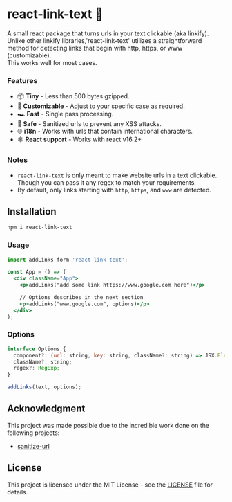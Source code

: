 # react-link-text 🔗

A small react package that turns urls in your text clickable (aka linkify).  
Unlike other linkify libraries,'react-link-text' utilizes a straightforward method for detecting links that begin with http, https, or www (customizable).  
This works well for most cases.

### Features

- 📦 **Tiny** - Less than 500 bytes gzipped.
- 📝 **Customizable** - Adjust to your specific case as required.
- 🏎 **Fast** - Single pass processing.
- 🦺 **Safe** - Sanitized urls to prevent any XSS attacks.
- 🌐 **i18n** - Works with urls that contain international characters.
- 🕸 **React support** - Works with react v16.2+

### Notes

- `react-link-text` is only meant to make website urls in a text clickable. Though you can pass it any regex to match your requirements.
- By default, only links starting with `http`, `https`, and `www` are detected.

## Installation

```sh
npm i react-link-text
```

### Usage

```jsx
import addLinks form 'react-link-text';

const App = () => (
  <div className="App">
    <p>addLinks("add some link https://www.google.com here")</p>

    // Options describes in the next section
    <p>addLinks("www.google.com", options)</p>
  </div>
);

```

### Options

```js
interface Options {
  component?: (url: string, key: string, className?: string) => JSX.Element;
  className?: string;
  regex?: RegExp;
}

addLinks(text, options);
```

## Acknowledgment

This project was made possible due to the incredible work done on the following projects:

- [sanitize-url](https://github.com/braintree/sanitize-url)

## License

This project is licensed under the MIT License - see the [LICENSE](LICENSE) file for details.
